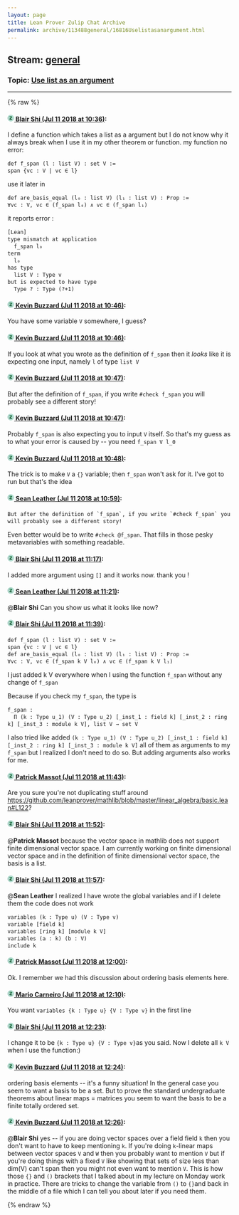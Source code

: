 ```yaml
---
layout: page
title: Lean Prover Zulip Chat Archive 
permalink: archive/113488general/16816Uselistasanargument.html
---
```


## Stream: [general](index.html)
### Topic: [Use list as an argument](16816Uselistasanargument.html)

---


{% raw %}
#### [![Click to go to Zulip](../../assets/img/zulip2.png) Blair Shi (Jul 11 2018 at 10:36)](https://leanprover.zulipchat.com/#narrow/stream/113488-general/topic/Use%20list%20as%20an%20argument/near/129458509):
I define a function which takes a list as a argument but I do not know why it always break when I use it in my other theorem or function.
my function no error:
```
def f_span (l : list V) : set V :=
span {vc : V | vc ∈ l}
```
use it later in
```
def are_basis_equal (l₀ : list V) (l₁ : list V) : Prop := 
∀vc : V, vc ∈ (f_span l₀) ∧ vc ∈ (f_span l₁) 
```
it reports error :
```
[Lean]
type mismatch at application
  f_span l₀
term
  l₀
has type
  list V : Type v
but is expected to have type
  Type ? : Type (?+1)
```

#### [![Click to go to Zulip](../../assets/img/zulip2.png) Kevin Buzzard (Jul 11 2018 at 10:46)](https://leanprover.zulipchat.com/#narrow/stream/113488-general/topic/Use%20list%20as%20an%20argument/near/129458841):
You have some variable `V` somewhere, I guess?

#### [![Click to go to Zulip](../../assets/img/zulip2.png) Kevin Buzzard (Jul 11 2018 at 10:46)](https://leanprover.zulipchat.com/#narrow/stream/113488-general/topic/Use%20list%20as%20an%20argument/near/129458858):
If you look at what you wrote as the definition of `f_span` then it *looks* like it is expecting one input, namely `l` of type `list V`

#### [![Click to go to Zulip](../../assets/img/zulip2.png) Kevin Buzzard (Jul 11 2018 at 10:47)](https://leanprover.zulipchat.com/#narrow/stream/113488-general/topic/Use%20list%20as%20an%20argument/near/129458871):
But after the definition of `f_span`, if you write `#check f_span` you will probably see a different story!

#### [![Click to go to Zulip](../../assets/img/zulip2.png) Kevin Buzzard (Jul 11 2018 at 10:47)](https://leanprover.zulipchat.com/#narrow/stream/113488-general/topic/Use%20list%20as%20an%20argument/near/129458902):
Probably `f_span` is also expecting you to input `V` itself. So that's my guess as to what your error is caused by -- you need `f_span V l_0`

#### [![Click to go to Zulip](../../assets/img/zulip2.png) Kevin Buzzard (Jul 11 2018 at 10:48)](https://leanprover.zulipchat.com/#narrow/stream/113488-general/topic/Use%20list%20as%20an%20argument/near/129458955):
The trick is to make `V` a `{}` variable; then `f_span` won't ask for it. I've got to run but that's the idea

#### [![Click to go to Zulip](../../assets/img/zulip2.png) Sean Leather (Jul 11 2018 at 10:59)](https://leanprover.zulipchat.com/#narrow/stream/113488-general/topic/Use%20list%20as%20an%20argument/near/129459298):
```quote
But after the definition of `f_span`, if you write `#check f_span` you will probably see a different story!
```
Even better would be to write `#check @f_span`. That fills in those pesky metavariables with something readable.

#### [![Click to go to Zulip](../../assets/img/zulip2.png) Blair Shi (Jul 11 2018 at 11:17)](https://leanprover.zulipchat.com/#narrow/stream/113488-general/topic/Use%20list%20as%20an%20argument/near/129459870):
I added more argument using `[]` and it works now. thank you !

#### [![Click to go to Zulip](../../assets/img/zulip2.png) Sean Leather (Jul 11 2018 at 11:21)](https://leanprover.zulipchat.com/#narrow/stream/113488-general/topic/Use%20list%20as%20an%20argument/near/129460007):
@**Blair Shi** Can you show us what it looks like now?

#### [![Click to go to Zulip](../../assets/img/zulip2.png) Blair Shi (Jul 11 2018 at 11:39)](https://leanprover.zulipchat.com/#narrow/stream/113488-general/topic/Use%20list%20as%20an%20argument/near/129460651):
```
def f_span (l : list V) : set V :=
span {vc : V | vc ∈ l}
def are_basis_equal (l₀ : list V) (l₁ : list V) : Prop := 
∀vc : V, vc ∈ (f_span k V l₀) ∧ vc ∈ (f_span k V l₁) 
```
I just added k V everywhere when I using the function `f_span` without any change of `f_span` 

Because if you check my `f_span`, the type is
```
f_span :
  Π (k : Type u_1) (V : Type u_2) [_inst_1 : field k] [_inst_2 : ring k] [_inst_3 : module k V], list V → set V
```

I also tried like added `(k : Type u_1) (V : Type u_2) [_inst_1 : field k] [_inst_2 : ring k] [_inst_3 : module k V]` all of them as arguments to my `f_span` but I realized I don't need to do so. But adding arguments also works for me.

#### [![Click to go to Zulip](../../assets/img/zulip2.png) Patrick Massot (Jul 11 2018 at 11:43)](https://leanprover.zulipchat.com/#narrow/stream/113488-general/topic/Use%20list%20as%20an%20argument/near/129460809):
Are you sure you're not duplicating stuff around https://github.com/leanprover/mathlib/blob/master/linear_algebra/basic.lean#L122?

#### [![Click to go to Zulip](../../assets/img/zulip2.png) Blair Shi (Jul 11 2018 at 11:52)](https://leanprover.zulipchat.com/#narrow/stream/113488-general/topic/Use%20list%20as%20an%20argument/near/129461143):
@**Patrick Massot**  because the vector space in mathlib does not support finite dimensional vector space. I am currently working on finite dimensional vector space and in the definition of finite dimensional vector space, the basis is a list.

#### [![Click to go to Zulip](../../assets/img/zulip2.png) Blair Shi (Jul 11 2018 at 11:57)](https://leanprover.zulipchat.com/#narrow/stream/113488-general/topic/Use%20list%20as%20an%20argument/near/129461329):
@**Sean Leather** 
I realized I have wrote the global variables and if I delete them the code does not work
```
variables (k : Type u) (V : Type v)
variable [field k]
variables [ring k] [module k V]
variables (a : k) (b : V)
include k 
```

#### [![Click to go to Zulip](../../assets/img/zulip2.png) Patrick Massot (Jul 11 2018 at 12:00)](https://leanprover.zulipchat.com/#narrow/stream/113488-general/topic/Use%20list%20as%20an%20argument/near/129461449):
Ok. I remember we had this discussion about ordering basis elements here.

#### [![Click to go to Zulip](../../assets/img/zulip2.png) Mario Carneiro (Jul 11 2018 at 12:10)](https://leanprover.zulipchat.com/#narrow/stream/113488-general/topic/Use%20list%20as%20an%20argument/near/129461828):
You want `variables {k : Type u} {V : Type v}` in the first line

#### [![Click to go to Zulip](../../assets/img/zulip2.png) Blair Shi (Jul 11 2018 at 12:23)](https://leanprover.zulipchat.com/#narrow/stream/113488-general/topic/Use%20list%20as%20an%20argument/near/129462340):
I change it to be `{k : Type u} {V : Type v}`as you said. Now I delete all `k V` when I use the function:)

#### [![Click to go to Zulip](../../assets/img/zulip2.png) Kevin Buzzard (Jul 11 2018 at 12:24)](https://leanprover.zulipchat.com/#narrow/stream/113488-general/topic/Use%20list%20as%20an%20argument/near/129462359):
ordering basis elements -- it's a funny situation! In the general case you seem to want a basis to be a set. But to prove the standard undergraduate theorems about linear maps = matrices you seem to want the basis to be a finite totally ordered set.

#### [![Click to go to Zulip](../../assets/img/zulip2.png) Kevin Buzzard (Jul 11 2018 at 12:26)](https://leanprover.zulipchat.com/#narrow/stream/113488-general/topic/Use%20list%20as%20an%20argument/near/129462488):
@**Blair Shi** yes -- if you are doing vector spaces over a field field `k` then you don't want to have to keep mentioning `k`. If you're doing `k`-linear maps between vector spaces `V` and `W` then you probably want to mention `V` but if you're doing things with a fixed `V` like showing that sets of size less than dim(V) can't span then you might not even want to mention `V`. This is how those `{}` and `()` brackets that I talked about in my lecture on Monday work in practice. There are tricks to change the variable from `()` to `{}`and back in the middle of a file which I can tell you about later if you need them.


{% endraw %}

